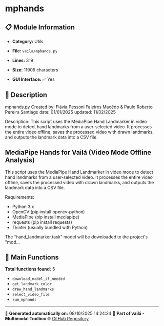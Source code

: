 # mphands

## 📋 Module Information

- **Category:** Utils
- **File:** `vaila/mphands.py`
- **Lines:** 319
- **Size:** 11909 characters


- **GUI Interface:** ✅ Yes

## 📖 Description


mphands.py
Created by: Flávia Pessoni Faleiros Macêdo & Paulo Roberto Pereira Santiago
date: 01/01/2025
updated: 11/02/2025

Description:
This script uses the MediaPipe Hand Landmarker in video mode to detect hand landmarks
from a user-selected video. It processes the entire video offline, saves the processed
video with drawn landmarks, and outputs the landmark data into a CSV file.

MediaPipe Hands for Vailá (Video Mode Offline Analysis)
---------------------------------------------------------

This script uses the MediaPipe Hand Landmarker in video mode to detect hand landmarks
from a user-selected video. It processes the entire video offline, saves the processed
video with drawn landmarks, and outputs the landmark data into a CSV file.

Requirements:
- Python 3.x
- OpenCV (pip install opencv-python)
- MediaPipe (pip install mediapipe)
- requests (pip install requests)
- Tkinter (usually bundled with Python)

The "hand_landmarker.task" model will be downloaded to the project's "mod...

## 🔧 Main Functions

**Total functions found:** 5

- `download_model_if_needed`
- `get_landmark_color`
- `draw_hand_landmarks`
- `select_video_file`
- `run_mphands`




---

📅 **Generated automatically on:** 08/10/2025 14:24:24
🔗 **Part of vailá - Multimodal Toolbox**
🌐 [GitHub Repository](https://github.com/vaila-multimodaltoolbox/vaila)
